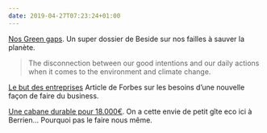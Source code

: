 ```yaml
---
date: 2019-04-27T07:23:24+01:00
---
```

[Nos Green gaps](https://beside.media/dossier/our-green-gaps/). Un super dossier de Beside sur nos failles à sauver la planète. 

> The disconnection between our good intentions and our daily actions when it comes to the environment and climate change.

[Le but des entreprises](https://www.forbes.com/sites/michelegiddens/2018/08/03/rise-of-b-corps-highlights-the-emergence-of-a-new-way-of-doing-business/amp/) Article de Forbes sur les besoins d’une nouvelle façon de faire du business.

[Une cabane durable pour 18.000€](https://www.outside.fr/une-cabane-durable-a-construire-soi-meme-pour-18-000-euros/). On a cette envie de petit gîte eco ici à Berrien... Pourquoi pas le faire nous même.
